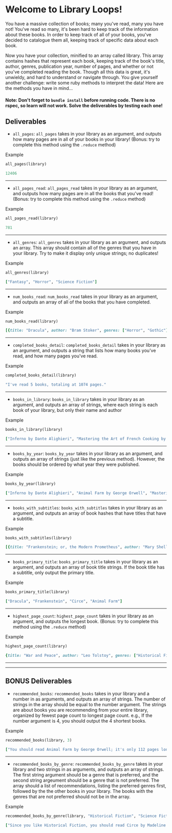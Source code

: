 # Welcome to Library Loops!

You have a massive collection of books; many you've read, many you have not! You've read so many, it's been hard to keep track of the information about these books. In order to keep track of all of your books, you've decided to catalogue them all, keeping track of specific data about each book.

Now you have your collection, minified to an array called library. This array contains hashes that represent each book, keeping track of the book's title, author, genres, publication year, number of pages, and whether or not you've completed reading the book. Though all this data is great, it's unwieldy, and hard to understand or navigate through. You give yourself another challenge: write some ruby methods to interpret the data! Here are the methods you have in mind...

#### Note: Don't forget to `bundle install` before running code. There is no rspec, so learn will not work. Solve the deliverables by testing each one!

## Deliverables

* `all_pages`: `all_pages` takes in your library as an argument, and outputs how many pages are in all of your books in your library! (Bonus: try to complete this method using the `.reduce` method)

Example
```ruby
all_pages(library)

12406
```
---
* `all_pages_read`: `all_pages_read` takes in your library as an argument, and outputs how many pages are in all the books that you've read! (Bonus: try to complete this method using the `.reduce` method)

Example
```ruby
all_pages_read(library)

781
```
---
* `all_genres`: `all_genres` takes in your library as an argument, and outputs an array. This array should contain all of the genres that you have in your library. Try to make it display only unique strings; no duplicates!

Example
```ruby
all_genres(library)

["Fantasy", "Horror", "Science Fiction"]
```
---
* `num_books_read`: `num_books_read` takes in your library as an argument, and outputs an array of all of the books that you have completed.

Example
```ruby
num_books_read(library)

[{title: "Dracula", author: "Bram Stoker", genres: ["Horror", "Gothic"], pages: 418, publication_year: 1897, completed: true}, {title: "Mastering the Art of French Cooking", author: "Simone Beck, Louisette Bertholie, Julia Child", genres: ["Cooking", "Non-Fiction"], pages: 726, publication_year: 1961, completed: true}]
```
---
* `completed_books_detail`: `completed_books_detail` takes in your library as an argument, and outputs a string that lists how many books you've read, and how many pages you've read.

Example
```ruby
completed_books_detail(library)

"I've read 5 books, totaling at 1074 pages."
```
---
* `books_in_library`: `books_in_library` takes in your library as an argument, and outputs an array of strings, where each string is each book of your library, but only their name and author

Example
```ruby
books_in_library(library)

["Inferno by Dante Alighieri", "Mastering the Art of French Cooking by Simone Beck, Louisette Bertholie, Julia Child", "Animal Farm by George Orwell"]
```
---
* `books_by_year`: `books_by_year` takes in your library as an argument, and outputs an array of strings (just like the previous method). However, the books should be ordered by what year they were published.

Example
```ruby
books_by_year(library)

["Inferno by Dante Alighieri", "Animal Farm by George Orwell", "Mastering the Art of French Cooking by Simone Beck, Louisette Bertholie, Julia Child"]
```
---
* `books_with_subtitles`: `books_with_subtitles` takes in your library as an argument, and outputs an array of book hashes that have titles that have a subtitle.

Example
```ruby
books_with_subtitles(library)

[{title: "Frankenstein; or, the Modern Prometheus", author: "Mary Shelley", genres: ["Gothic", "Horror", "Science Fiction"], pages: 280, publication_year: 1818, completed: true}]
```
---
* `books_primary_title`: `books_primary_title` takes in your library as an argument, and outputs an array of book title strings. If the book title has a subtitle, only output the primary title.

Example
```ruby
books_primary_title(library)

["Dracula", "Frankenstein", "Circe", "Animal Farm"]
```
---
* `highest_page_count`: `highest_page_count` takes in your library as an argument, and outputs the longest book. (Bonus: try to complete this method using the `.reduce` method)

Example
```ruby
highest_page_count(library)

{title: "War and Peace", author: "Leo Tolstoy", genres: ["Historical Fiction"], pages: 1225, publication_year: 1869, completed: false}
```
---
---
## BONUS Deliverables

* `recommended_books`: `recommended_books` takes in your library and a number in as arguments, and outputs an array of strings. The number of strings in the array should be equal to the number argument. The strings are about books you are recommending from your entire library, organized by fewest page count to longest page count. e.g., If the number argument is 4, you should output the 4 shortest books.

Example
```ruby
recommended_books(library, 3)

["You should read Animal Farm by George Orwell; it's only 112 pages long!", "You should read Circe by Madeline Miller; it's only 385 pages long!", "You should War and Peace by Leo Tolstoy; it's only 1225 pages long!"]
```
---
* `recommended_books_by_genre`: `recommended_books_by_genre` takes in your library and two strings in as arguments, and outputs an array of strings. The first string argument should be a genre that is preferred, and the second string argeument should be a genre that is not preferred. The array should a list of recommendations, listing the preferred genres first, followed by the the other books in your library. The books with the genres that are not preferred should not be in the array.

Example
```ruby
recommended_books_by_genre(library, "Historical Fiction", "Science Fiction")

["Since you like Historical Fiction, you should read Circe by Madeline Miller!", "Since you like Historical Fiction, you should read War and Peace by Leo Tolstoy!", "I also recommend Animal Farm by George Orwell.", "I also recommend Mastering the Art of French Cooking by Simone Beck, Louisette Bertholie, Julia Child.", "I also recommend Dracula by Bram Stoker."]
```
